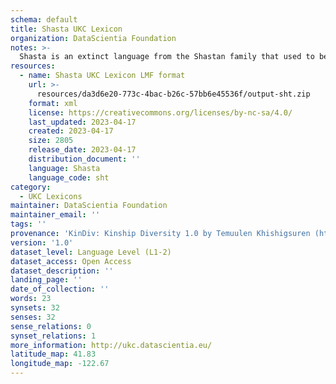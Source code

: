 ```yaml
---
schema: default
title: Shasta UKC Lexicon
organization: DataScientia Foundation
notes: >-
  Shasta is an extinct language from the Shastan family that used to be spoken in North America. The UKC Lexicon of Shasta is represented as a lexico-semantic network. It consists of words, word senses, synsets, as well as sense-level and synset-level relationships
resources:
  - name: Shasta UKC Lexicon LMF format
    url: >-
      resources/da3d6e20-773c-4bac-b26c-57bb6e45536f/output-sht.zip
    format: xml
    license: https://creativecommons.org/licenses/by-nc-sa/4.0/
    last_updated: 2023-04-17
    created: 2023-04-17
    size: 2805
    release_date: 2023-04-17
    distribution_document: ''
    language: Shasta
    language_code: sht
category:
  - UKC Lexicons
maintainer: DataScientia Foundation
maintainer_email: ''
tags: ''
provenance: 'KinDiv: Kinship Diversity 1.0 by Temuulen Khishigsuren (http://ukc.disi.unitn.it/index.php/kinship/); Native Languages of the Americas 2021.11. by Laura Redish and Orrin Lewis (http://www.native-languages.org); Princeton WordNet 2.1 by Princeton University (https://wordnet.princeton.edu)'
version: '1.0'
dataset_level: Language Level (L1-2)
dataset_access: Open Access
dataset_description: ''
landing_page: ''
date_of_collection: ''
words: 23
synsets: 32
senses: 32
sense_relations: 0
synset_relations: 1
more_information: http://ukc.datascientia.eu/
latitude_map: 41.83
longitude_map: -122.67
---
```


